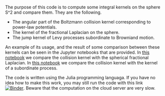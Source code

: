 The purpose of this code is to compute some integral kernels on the sphere S^2 and compare them. They are the following.

* The angular part of the Boltzmann collision kernel corresponding to power-law potentials.
* The kernel of the fractional Laplacian on the sphere.
* The jump kernel of Levy processes subordinate to Browniand motion.

An example of its usage, and the result of some comparison between these kernels can be seen in the Jupyter notebooks that are provided. In [this notebook](https://github.com/luissilvestre/collisionkernel/blob/main/fractional_laplacian_test.ipynb) we compare the collision kernel with the spherical fractional Laplacian. In [this notebook](https://github.com/luissilvestre/collisionkernel/blob/main/subordinate_test.ipynb) we compare the collision kernel with the kernel of a subordinate process.

The code is written using the Julia programming languaga. If you have no idea how to make this work, you may still run the code with this link [![Binder](https://mybinder.org/badge_logo.svg)](https://mybinder.org/v2/gh/luissilvestre/collisionkernel/main?labpath=subordinate_experiments.ipynb). Beware that the computation on the cloud server are very slow.
